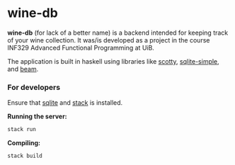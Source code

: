 # wine-db
**wine-db** (for lack of a better name) is a backend intended for keeping track of your wine collection.
It was/is developed as a project in the course INF329 Advanced Functional Programming at UiB.

The application is built in haskell using libraries like [scotty](https://hackage.haskell.org/package/scotty), [sqlite-simple](https://hackage.haskell.org/package/sqlite-simple), and [beam](https://hackage.haskell.org/package/beam-core).

### For developers

Ensure that [sqlite](https://www.sqlite.org/index.html) and [stack](https://docs.haskellstack.org/en/stable/README/) is installed.

**Running the server:**
```sh
stack run
```

**Compiling:**
```
stack build
```
